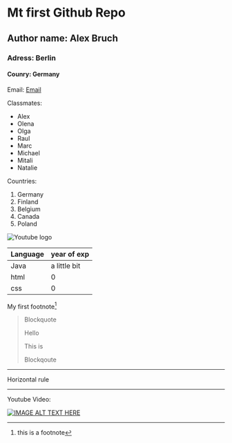 # Mt first Github Repo
## Author name: Alex Bruch
### Adress: Berlin
#### Counry: Germany

Email: [Email](alex.bruch@dci-student.org)

Classmates: 
- Alex
- Olena
- Olga
- Raul
- Marc
- Michael
- Mitali
- Natalie

Countries:
1. Germany
2. Finland
3. Belgium
4. Canada
5. Poland

![Youtube logo](https://upload.wikimedia.org/wikipedia/commons/e/ef/Youtube_logo.png)

|Language|year of exp|
|---|---|
|Java| a little bit|
|html|0|
|css|0|

My first footnote[^1]

[^1]: this is a footnote

> Blockquote
> 
> Hello
> 
> This is
> 
> Blockqoute

---

Horizontal rule

***

Youtube Video:

[![IMAGE ALT TEXT HERE](http://img.youtube.com/vi/S2qiVX05woI/0.jpg)](http://www.youtube.com/watch?v=S2qiVX05woI)
